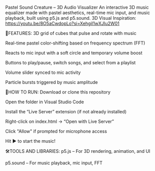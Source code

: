 Pastel Sound Creature – 3D Audio Visualizer
An interactive 3D music equalizer made with pastel aesthetics, real-time mic input, and music playback, built using p5.js and p5.sound. 
3D Visual Inspiration: https://youtu.be/8O5aCwdopLo?si=Xehgil1wXJIu2W01

🎵FEATURES:
3D grid of cubes that pulse and rotate with music

Real-time pastel color-shifting based on frequency spectrum (FFT)

Reacts to mic input with a soft circle and temporary volume boost

Buttons to play/pause, switch songs, and select from a playlist

Volume slider synced to mic activity

Particle bursts triggered by music amplitude

🚀HOW TO RUN:
Download or clone this repository

Open the folder in Visual Studio Code

Install the “Live Server” extension (if not already installed)

Right-click on index.html → “Open with Live Server”

Click "Allow" if prompted for microphone access

Hit ▶ to start the music!

🛠TOOLS AND LIBRARIES:
p5.js – For 3D rendering, animation, and UI

p5.sound – For music playback, mic input, FFT


